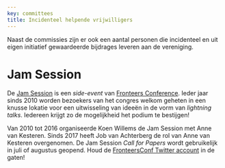 ```yaml
---
key: committees
title: Incidenteel helpende vrijwilligers
---
```


Naast de commissies zijn er ook een aantal personen die incidenteel en uit eigen initiatief gewaardeerde bijdrages leveren aan de vereniging.

# Jam Session

De [Jam Session](/nl/congres/2017/jam-session) is een _side-event_ van [Fronteers Conference](/nl/congres). Ieder jaar sinds 2010 worden bezoekers van het congres welkom geheten in een knusse lokatie voor een uitwisseling van ideeën in de vorm van _lightning talks_. Iedereen krijgt zo de mogelijkheid het podium te bestijgen!

Van 2010 tot 2016 organiseerde Koen Willems de Jam Session met Anne van Kesteren. Sinds 2017 heeft Job van Achterberg de rol van Anne van Kesteren overgenomen.
De Jam Session _Call for Papers_ wordt gebruikelijk in juli of augustus geopend. Houd de [FronteersConf Twitter account](https://twitter.com/fronteersconf) in de gaten!

